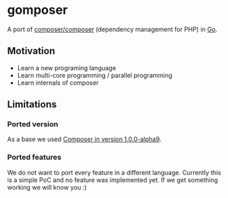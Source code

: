 # gomposer

A port of [composer/composer](https://github.com/composer/composer) (dependency management for PHP) in [Go](http://golang.org/).

## Motivation

* Learn a new programing language
* Learn multi-core programming / parallel programming
* Learn internals of composer

## Limitations

### Ported version

As a base we used [Composer in version 1.0.0-alpha9](https://github.com/composer/composer/tree/1.0.0-alpha9).

### Ported features

We do not want to port every feature in a different language.
Currently this is a simple PoC and no feature was implemented yet.
If we get something working we will know you :)